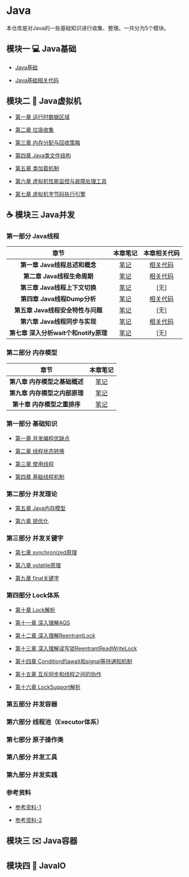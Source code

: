 # Java
本仓库是对Java的一些基础知识进行收集、整理。一共分为5个模块。

## 模块一 :computer: Java基础

- [Java基础](https://github.com/DuHouAn/Java/blob/master/JavaBasics/notes/Java%20%E5%9F%BA%E7%A1%80.md)

- [Java基础相关代码](https://github.com/DuHouAn/Java/tree/master/JavaBasics)


## 模块二 :art: Java虚拟机
* [第一章 运行时数据区域](https://github.com/DuHouAn/Java/blob/master/JVM/00%E8%BF%90%E8%A1%8C%E6%97%B6%E6%95%B0%E6%8D%AE%E5%8C%BA%E5%9F%9F.md)

* [第二章 垃圾收集](https://github.com/DuHouAn/Java/blob/master/JVM/01%E5%9E%83%E5%9C%BE%E6%94%B6%E9%9B%86.md)

* [第三章 内存分配与回收策略](https://github.com/DuHouAn/Java/blob/master/JVM/02%E5%86%85%E5%AD%98%E5%88%86%E9%85%8D%E4%B8%8E%E5%9B%9E%E6%94%B6%E7%AD%96%E7%95%A5.md)

* [第四章 Java类文件结构](https://github.com/DuHouAn/Java/blob/master/JVM/03Java%E7%B1%BB%E6%96%87%E4%BB%B6%E7%BB%93%E6%9E%84.md)

* [第五章 类加载机制](https://github.com/DuHouAn/Java/blob/master/JVM/04%E7%B1%BB%E5%8A%A0%E8%BD%BD%E6%9C%BA%E5%88%B6.md)

* [第六章 虚拟机性能监控与故障处理工具](https://github.com/DuHouAn/Java/blob/master/JVM/05%E8%99%9A%E6%8B%9F%E6%9C%BA%E6%80%A7%E8%83%BD%E7%9B%91%E6%8E%A7%E5%92%8C%E6%95%85%E9%9A%9C%E5%A4%84%E7%90%86%E5%B7%A5%E5%85%B7.md)

* [第七章 虚拟机字节码执行引擎](https://github.com/DuHouAn/Java/blob/master/JVM/06%E8%99%9A%E6%8B%9F%E6%9C%BA%E5%AD%97%E8%8A%82%E7%A0%81%E6%89%A7%E8%A1%8C%E5%BC%95%E6%93%8E.md)

## :coffee: 模块三 Java并发
### 第一部分 Java线程
| 章节 | 本章笔记 | 本章相关代码 |
| :---: | :---: | :---:|
| **第一章   Java线程总述和概念** | [笔记](https://github.com/DuHouAn/Java/blob/master/JavaConcurrentProgramming/notes/00Java%E7%BA%BF%E7%A8%8B%E6%80%BB%E8%BF%B0%E4%B8%8E%E6%A6%82%E5%BF%B5.md) | [相关代码](https://github.com/DuHouAn/Java/tree/master/JavaConcurrentProgramming/src/code_00_thread/threadUsing) |
| **第二章   Java线程生命周期** | [笔记](https://github.com/DuHouAn/Java/blob/master/JavaConcurrentProgramming/notes/01Java%E7%BA%BF%E7%A8%8B%E7%94%9F%E5%91%BD%E5%91%A8%E6%9C%9F.md) | [相关代码](https://github.com/DuHouAn/Java/tree/master/JavaConcurrentProgramming/src/code_00_thread/threadLifeCycle) |
| **第三章   Java线程上下文切换** | [笔记](https://github.com/DuHouAn/Java/blob/master/JavaConcurrentProgramming/notes/02Java%E7%BA%BF%E7%A8%8B%E4%B8%8A%E4%B8%8B%E6%96%87%E5%88%87%E6%8D%A2.md) | [无] ||
| **第四章   Java线程Dump分析** | [笔记](https://github.com/DuHouAn/Java/blob/master/JavaConcurrentProgramming/notes/03Java%E7%BA%BF%E7%A8%8BDump%E5%88%86%E6%9E%90.md) | [相关代码](https://github.com/DuHouAn/Java/tree/master/JavaConcurrentProgramming/src/code_00_thread/threadDump) | 
| **第五章   Java线程安全特性与问题** | [笔记](https://github.com/DuHouAn/Java/blob/master/JavaConcurrentProgramming/notes/04Java%E7%BA%BF%E7%A8%8B%E5%AE%89%E5%85%A8%E7%89%B9%E6%80%A7%E4%B8%8E%E9%97%AE%E9%A2%98.md) | [无] |
| **第六章 	 Java线程同步与实现** | [笔记](https://github.com/DuHouAn/Java/blob/master/JavaConcurrentProgramming/notes/05Java%E7%BA%BF%E7%A8%8B%E5%90%8C%E6%AD%A5%E4%B8%8E%E5%AE%9E%E7%8E%B0.md) | [相关代码](https://github.com/DuHouAn/Java/tree/master/JavaConcurrentProgramming/src/code_00_thread/threadSynchronization) |
| **第七章	 深入分析wait个和notify原理** | [笔记](https://github.com/DuHouAn/Java/blob/master/JavaConcurrentProgramming/notes/06%E6%B7%B1%E5%85%A5%E5%88%86%E6%9E%90wait%26notify%E5%8E%9F%E7%90%86%20.md) | [无] |

### 第二部分 内存模型

| 章节 | 本章笔记 |
| :---: | :---: |
| **第八章 内存模型之基础概述** | [笔记](https://github.com/DuHouAn/Java/blob/master/JavaConcurrentProgramming/notes/07%E5%86%85%E5%AD%98%E6%A8%A1%E5%9E%8B%E5%9F%BA%E7%A1%80%E6%A6%82%E8%AE%BA.md) |
| **第九章 内存模型之内部原理** | [笔记](https://github.com/DuHouAn/Java/blob/master/JavaConcurrentProgramming/notes/08%E5%86%85%E5%AD%98%E6%A8%A1%E5%9E%8B%E4%B9%8B%E5%86%85%E9%83%A8%E5%8E%9F%E7%90%86.md) |
| **第十章 内存模型之重排序** | [笔记](https://github.com/DuHouAn/Java/blob/master/JavaConcurrentProgramming/notes/09%E5%86%85%E5%AD%98%E6%A8%A1%E5%9E%8B%E4%B9%8B%E9%87%8D%E6%8E%92%E5%BA%8F.md) |

### 第一部分 基础知识
- [第一章 并发编程优缺点](https://github.com/DuHouAn/Java/blob/master/Concurrency/notes/00%E5%B9%B6%E5%8F%91%E7%BC%96%E7%A8%8B%E7%9A%84%E4%BC%98%E7%BC%BA%E7%82%B9.md)

- [第二章 线程状态转换](https://github.com/DuHouAn/Java/blob/master/Concurrency/notes/01%E7%BA%BF%E7%A8%8B%E7%8A%B6%E6%80%81%E8%BD%AC%E6%8D%A2.md)

- [第三章 使用线程](https://github.com/DuHouAn/Java/blob/master/Concurrency/notes/02%E4%BD%BF%E7%94%A8%E7%BA%BF%E7%A8%8B.md)

- [第四章 基础线程机制](https://github.com/DuHouAn/Java/blob/master/Concurrency/notes/03%E5%9F%BA%E7%A1%80%E7%BA%BF%E7%A8%8B%E6%9C%BA%E5%88%B6.md)

### 第二部分 并发理论
- [第五章 Java内存模型](https://github.com/DuHouAn/Java/blob/master/Concurrency/notes/04Java%E5%86%85%E5%AD%98%E6%A8%A1%E5%9E%8B.md)

- [第六章 锁优化](https://github.com/DuHouAn/Java/blob/master/Concurrency/notes/05%E9%94%81%E4%BC%98%E5%8C%96.md)

### 第三部分 并发关键字
- [第七章 synchronized原理](https://github.com/DuHouAn/Java/blob/master/Concurrency/notes/06synchronized%E5%8E%9F%E7%90%86.md)

- [第八章 volatile原理](https://github.com/DuHouAn/Java/blob/master/Concurrency/notes/07volatile%E5%8E%9F%E7%90%86.md)

- [第九章 final关键字](https://github.com/DuHouAn/Java/blob/master/Concurrency/notes/08final%E5%85%B3%E9%94%AE%E5%AD%97.md)

### 第四部分 Lock体系
- [第十章 Lock解析](https://github.com/DuHouAn/Java/blob/master/Concurrency/notes/09Lock%E8%A7%A3%E6%9E%90.md)

- [第十一章 深入理解AQS](https://github.com/DuHouAn/Java/blob/master/Concurrency/notes/10%E6%B7%B1%E5%85%A5%E7%90%86%E8%A7%A3AQS.md)

- [第十二章 深入理解ReentrantLock](https://github.com/DuHouAn/Java/blob/master/Concurrency/notes/11%E6%B7%B1%E5%85%A5%E7%90%86%E8%A7%A3ReentrantLock.md)

- [第十三章 深入理解读写锁ReentrantReadWriteLock](https://github.com/DuHouAn/Java/blob/master/Concurrency/notes/12%E6%B7%B1%E5%85%A5%E7%90%86%E8%A7%A3%E8%AF%BB%E5%86%99%E9%94%81ReentrantReadWriteLock.md)

- [第十四章 Condition的await和signal等待通知机制](https://github.com/DuHouAn/Java/blob/master/Concurrency/notes/13Condition%E7%9A%84await%E5%92%8Csignal%E7%AD%89%E5%BE%85%E9%80%9A%E7%9F%A5%E6%9C%BA%E5%88%B6.md)

- [第十五章 互斥同步和线程之间的协作](https://github.com/DuHouAn/Java/blob/master/Concurrency/notes/14%E4%BA%92%E6%96%A5%E5%90%8C%E6%AD%A5%E5%92%8C%E7%BA%BF%E7%A8%8B%E4%B9%8B%E9%97%B4%E7%9A%84%E5%8D%8F%E4%BD%9C..md)

- [第十六章 LockSupport解析](https://github.com/DuHouAn/Java/blob/master/Concurrency/notes/15LockSupport%E8%A7%A3%E6%9E%90.md)

### 第五部分 并发容器
### 第六部分 线程池（Executor体系）
### 第七部分 原子操作类
### 第八部分 并发工具
### 第九部分 并发实践

### 参考资料
- [参考资料-1](https://github.com/CyC2018/CS-Notes/blob/master/notes/Java%20%E5%B9%B6%E5%8F%91.md)

- [参考资料-2](https://github.com/CL0610/Java-concurrency)

## 模块三 :envelope: Java容器

## 模块四 :iphone: JavaIO
